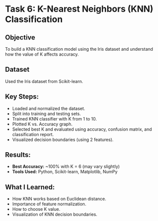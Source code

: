 # Task 6: K-Nearest Neighbors (KNN) Classification

## Objective
To build a KNN classification model using the Iris dataset and understand how the value of K affects accuracy.

## Dataset
Used the Iris dataset from Scikit-learn.

## Key Steps:
- Loaded and normalized the dataset.
- Split into training and testing sets.
- Trained KNN classifier with K from 1 to 10.
- Plotted K vs. Accuracy graph.
- Selected best K and evaluated using accuracy, confusion matrix, and classification report.
- Visualized decision boundaries (using 2 features).

## Results:
- **Best Accuracy:** ~100% with K = 6 (may vary slightly)
- **Tools Used:** Python, Scikit-learn, Matplotlib, NumPy

## What I Learned:
- How KNN works based on Euclidean distance.
- Importance of feature normalization.
- How to choose K value.
- Visualization of KNN decision boundaries.
